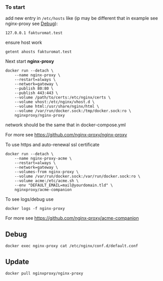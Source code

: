 ### To start

add new entry in `/etc/hosts` like (ip may be different that in example see nginx-proxy see [Debug](#debug)):

    127.0.0.1 fakturomat.test
ensure host work

    getent ahosts fakturomat.test

Next start **nginx-proxy**

    docker run --detach \
        --name nginx-proxy \
        --restart=always \
        --network=gateway \
        --publish 80:80 \
        --publish 443:443 \
        --volume /path/to/certs:/etc/nginx/certs \
        --volume vhost:/etc/nginx/vhost.d \
        --volume html:/usr/share/nginx/html \
        --volume /var/run/docker.sock:/tmp/docker.sock:ro \
        nginxproxy/nginx-proxy

network should be the same that in docker-compose.yml

For more see https://github.com/nginx-proxy/nginx-proxy

To use https and auto-renewal ssl certificate

    docker run --detach \
        --name nginx-proxy-acme \
        --restart=always \
        --network=gateway \
        --volumes-from nginx-proxy \
        --volume /var/run/docker.sock:/var/run/docker.sock:ro \
        --volume acme:/etc/acme.sh \
        --env "DEFAULT_EMAIL=mail@yourdomain.tld" \
        nginxproxy/acme-companion

To see logs/debug use
    
    docker logs -f nginx-proxy

For more see https://github.com/nginx-proxy/acme-companion

## Debug

    docker exec nginx-proxy cat /etc/nginx/conf.d/default.conf

## Update

    docker pull nginxproxy/nginx-proxy
